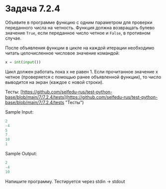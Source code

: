 # Задача 7.2.4

Объявите в программе функцию с одним параметром для проверки переданного числа на четность. Функция должна возвращать булево значение `True`, если переданное число четное и `False`, в противном случае.

После объявления функции в цикле на каждой итерации необходимо читать целочисленное числовое значение командой:

```python
x = int(input())
```

Цикл должен работать пока x не равен 1. Если прочитанное значение x четное (проверяется с помощью ранее объявленной функции), то число выводится на экран (каждое с новой строки).

Тесты: [https://github.com/selfedu-rus/test-python-base/blob/main/7/7.2.4/tests](https://github.com/selfedu-rus/test-python-base/blob/main/7/7.2.4/tests "Тесты")

Sample Input:

```python
2
-4
5
7
10
1
```

Sample Output:

```python
2
-4
10
```

Напишите программу. Тестируется через stdin → stdout
